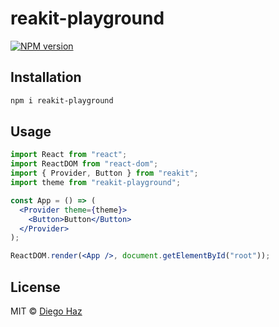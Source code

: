 # reakit-playground

<a href="https://npmjs.org/package/reakit-playground"><img alt="NPM version" src="https://img.shields.io/npm/v/reakit-playground.svg?style=flat-square" /></a>

## Installation

```sh
npm i reakit-playground
```

## Usage

```jsx
import React from "react";
import ReactDOM from "react-dom";
import { Provider, Button } from "reakit";
import theme from "reakit-playground";

const App = () => (
  <Provider theme={theme}>
    <Button>Button</Button>
  </Provider>
);

ReactDOM.render(<App />, document.getElementById("root"));
```

## License

MIT © [Diego Haz](https://github.com/diegohaz)
